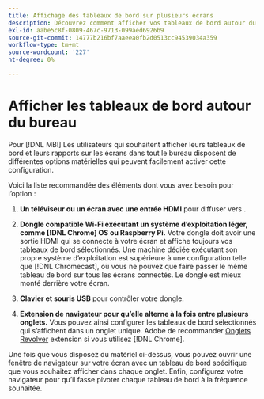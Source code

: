 ```yaml
---
title: Affichage des tableaux de bord sur plusieurs écrans
description: Découvrez comment afficher vos tableaux de bord autour du bureau.
exl-id: aabe5c8f-0809-467c-9713-099aed6926b9
source-git-commit: 14777b216bf7aaeea0fb2d0513cc94539034a359
workflow-type: tm+mt
source-wordcount: '227'
ht-degree: 0%

---
```


# Afficher les tableaux de bord autour du bureau

Pour [!DNL MBI] Les utilisateurs qui souhaitent afficher leurs tableaux de bord et leurs rapports sur les écrans dans tout le bureau disposent de différentes options matérielles qui peuvent facilement activer cette configuration.

Voici la liste recommandée des éléments dont vous avez besoin pour l’option :

1. **Un téléviseur ou un écran avec une entrée HDMI** pour diffuser vers .

1. **Dongle compatible Wi-Fi exécutant un système d’exploitation léger, comme [!DNL Chrome] OS ou Raspberry Pi.** Votre dongle doit avoir une sortie HDMI qui se connecte à votre écran et affiche toujours vos tableaux de bord sélectionnés. Une machine dédiée exécutant son propre système d’exploitation est supérieure à une configuration telle que [!DNL Chromecast], où vous ne pouvez que faire passer le même tableau de bord sur tous les écrans connectés. Le dongle est mieux monté derrière votre écran.

1. **Clavier et souris USB** pour contrôler votre dongle.

1. **Extension de navigateur pour qu’elle alterne à la fois entre plusieurs onglets.** Vous pouvez ainsi configurer les tableaux de bord sélectionnés qui s’affichent dans un onglet unique. Adobe de recommander [Onglets Revolver](https://chrome.google.com/webstore/detail/revolver-tabs/dlknooajieciikpedpldejhhijacnbda?hl=en) extension si vous utilisez [!DNL Chrome].

Une fois que vous disposez du matériel ci-dessus, vous pouvez ouvrir une fenêtre de navigateur sur votre écran avec un tableau de bord spécifique que vous souhaitez afficher dans chaque onglet. Enfin, configurez votre navigateur pour qu’il fasse pivoter chaque tableau de bord à la fréquence souhaitée.

